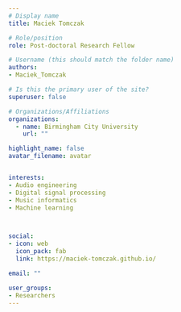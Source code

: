 ```yaml
---
# Display name
title: Maciek Tomczak

# Role/position
role: Post-doctoral Research Fellow

# Username (this should match the folder name)
authors:
- Maciek_Tomczak

# Is this the primary user of the site?
superuser: false

# Organizations/Affiliations
organizations:
  - name: Birmingham City University
    url: ""

highlight_name: false
avatar_filename: avatar


interests:
- Audio engineering
- Digital signal processing
- Music informatics
- Machine learning



social:
- icon: web
  icon_pack: fab
  link: https://maciek-tomczak.github.io/

email: ""

user_groups:
- Researchers
---
```

